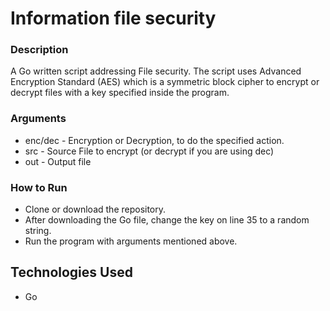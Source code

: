 # Information file security

### Description
A Go written script addressing File security. The script uses Advanced Encryption Standard (AES) which is a symmetric block cipher to encrypt or decrypt files with a key specified inside the program.

### Arguments
* enc/dec - Encryption or Decryption, to do the specified action.
* src - Source File to encrypt (or decrypt if you are using dec)
* out - Output file

### How to Run
- Clone or download the repository.
- After downloading the Go file, change the key on line 35 to a random string.
- Run the program with arguments mentioned above.

## Technologies Used
- Go
